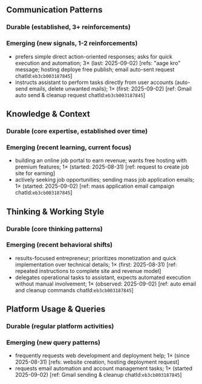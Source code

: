 ## Communication Patterns
### Durable (established, 3+ reinforcements)

### Emerging (new signals, 1-2 reinforcements)
- prefers simple direct action-oriented responses; asks for quick execution and automation; 3× (last: 2025-09-02) [refs: "aage kro" message; hosting deploye free publish; email auto-sent request chatId:`eb3cb003187845`]
- instructs assistant to perform tasks directly from user accounts (auto-send emails, delete unwanted mails); 1× (first: 2025-09-02) [ref: Gmail auto send & cleanup request chatId:`eb3cb003187845`]

## Knowledge & Context
### Durable (core expertise, established over time)

### Emerging (recent learning, current focus)
- building an online job portal to earn revenue; wants free hosting with premium features; 1× (started: 2025-08-31) [ref: request to create job site for earning]
- actively seeking job opportunities; sending mass job application emails; 1× (started: 2025-09-02) [ref: mass application email campaign chatId:`eb3cb003187845`]

## Thinking & Working Style
### Durable (core thinking patterns)

### Emerging (recent behavioral shifts)
- results-focused entrepreneur; prioritizes monetization and quick implementation over technical details; 1× (first: 2025-08-31) [ref: repeated instructions to complete site and revenue model]
- delegates operational tasks to assistant, expects automated execution without manual involvement; 1× (observed: 2025-09-02) [ref: auto email and cleanup commands chatId:`eb3cb003187845`]

## Platform Usage & Queries
### Durable (regular platform activities)

### Emerging (new query patterns)
- frequently requests web development and deployment help; 1× (since 2025-08-31) [refs: website creation, hosting deployment request]
- requests email automation and account management tasks; 1× (started 2025-09-02) [ref: Gmail sending & cleanup chatId:`eb3cb003187845`]